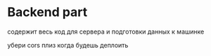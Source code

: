 # Backend part
содержит весь код для сервера и подготовки данных к машинке

убери cors плиз когда будешь деплоить
